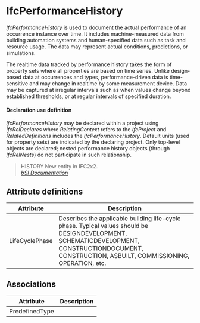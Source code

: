 IfcPerformanceHistory
=====================
_IfcPerformanceHistory_ is used to document the actual performance of an
occurrence instance over time. It includes machine-measured data from building
automation systems and human-specified data such as task and resource usage.
The data may represent actual conditions, predictions, or simulations.  
  
The realtime data tracked by performance history takes the form of property
sets where all properties are based on time series. Unlike design-based data
at occurrences and types, performance-driven data is time-sensitive and may
change in realtime by some measurement device. Data may be captured at
irregular intervals such as when values change beyond established thresholds,
or at regular intervals of specified duration.  
  
#### Declaration use definition  
_IfcPerformanceHistory_ may be declared within a project using
_IfcRelDeclares_ where _RelatingContext_ refers to the _IfcProject_ and
_RelatedDefinitions_ includes the _IfcPerformanceHistory_. Default units (used
for property sets) are indicated by the declaring project. Only top-level
objects are declared; nested performance history objects (through
_IfcRelNests_) do not participate in such relationship.  
  
> HISTORY  New entity in IFC2x2.  
[ _bSI
Documentation_](https://standards.buildingsmart.org/IFC/DEV/IFC4_2/FINAL/HTML/schema/ifccontrolextension/lexical/ifcperformancehistory.htm)


Attribute definitions
---------------------
| Attribute      | Description                                                                                                                                                                                       |
|----------------|---------------------------------------------------------------------------------------------------------------------------------------------------------------------------------------------------|
| LifeCyclePhase | Describes the applicable building life-cycle phase. Typical values should be DESIGNDEVELOPMENT, SCHEMATICDEVELOPMENT, CONSTRUCTIONDOCUMENT, CONSTRUCTION, ASBUILT, COMMISSIONING, OPERATION, etc. |

Associations
------------
| Attribute      | Description   |
|----------------|---------------|
| PredefinedType |               |

